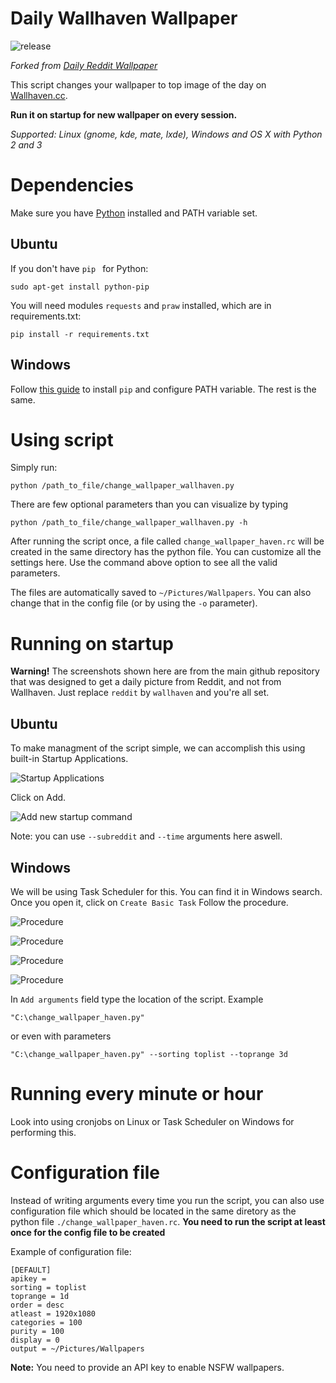 # Daily Wallhaven Wallpaper
![release](https://img.shields.io/github/v/release/N3ROO/Daily-Wallhaven-Wallpaper)

*Forked from [Daily Reddit Wallpaper](https://github.com/ssimunic/Daily-Reddit-Wallpaper)*

This script changes your wallpaper to top image of the day on [Wallhaven.cc](https://wallhaven.cc/).

**Run it on startup for new wallpaper on every session.**

*Supported: Linux (gnome, kde, mate, lxde), Windows and OS X with Python 2 and 3*

Dependencies
=======
Make sure you have [Python](https://www.python.org/downloads/) installed and PATH variable set.

Ubuntu
------
If you don't have ```pip ``` for Python:
```
sudo apt-get install python-pip
```

You will need modules ```requests``` and ```praw``` installed, which are in requirements.txt:

```
pip install -r requirements.txt
```

Windows
------
Follow [this guide](https://pip.pypa.io/en/stable/installing/) to install  ```pip```  and configure PATH variable.
The rest is the same.

Using script
=======

Simply run:
```
python /path_to_file/change_wallpaper_wallhaven.py
```

There are few optional parameters than you can visualize by typing

```
python /path_to_file/change_wallpaper_wallhaven.py -h
```

After running the script once, a file called `change_wallpaper_haven.rc` will be created in the same directory has the python file. You can customize all the settings here. Use the command above option to see all the valid parameters.

The files are automatically saved to `~/Pictures/Wallpapers`. You can also change that in the config file (or by using the `-o` parameter).

Running on startup
=======
**Warning!** The screenshots shown here are from the main github repository that was designed to get a daily picture from Reddit, and not from Wallhaven. Just replace `reddit` by `wallhaven` and you're all set.


Ubuntu
------


To make managment of the script simple, we can accomplish this using built-in Startup Applications.

![Startup Applications](.github/screenshots/NDFmFd9.png)


Click on Add.

![Add new startup command](.github/screenshots/uFqQ8ky.png)

Note: you can use ```--subreddit``` and ```--time``` arguments here aswell.


Windows
------
We will be using Task Scheduler for this. You can find it in Windows search.
Once you open it, click on ```Create Basic Task```
Follow the procedure.

![Procedure](.github/screenshots/1uZMpyc.png)

![Procedure](.github/screenshots/3ApvF6W.png)

![Procedure](.github/screenshots/fPdwcyg.png)

![Procedure](.github/screenshots/zOCCfQI.png)

In `Add arguments` field type the location of the script. Example

```
"C:\change_wallpaper_haven.py"
```

or even with parameters

```
"C:\change_wallpaper_haven.py" --sorting toplist --toprange 3d
```

Running every minute or hour
=======

Look into using cronjobs on Linux or Task Scheduler on Windows for performing this.

Configuration file
=======

Instead of writing arguments every time you run the script, you can also use configuration file which should be located in the same diretory as the python file `./change_wallpaper_haven.rc`. **You need to run the script at least once for the config file to be created**

Example of configuration file:

```
[DEFAULT]
apikey = 
sorting = toplist
toprange = 1d
order = desc
atleast = 1920x1080
categories = 100
purity = 100
display = 0
output = ~/Pictures/Wallpapers
```

**Note:** You need to provide an API key to enable NSFW wallpapers.